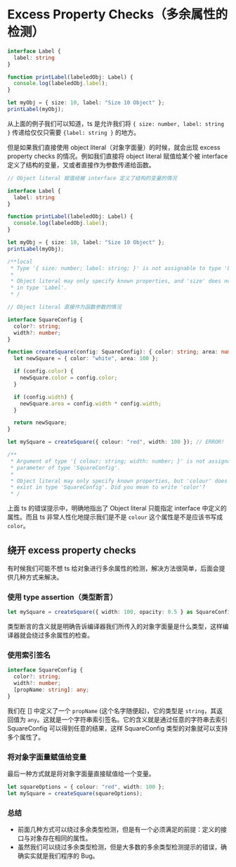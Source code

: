 # Excess Property Checks（多余属性的检测）


```ts
interface Label {
  label: string
}

function printLabel(labeledObj: Label) {
  console.log(labeledObj.label);
}

let myObj = { size: 10, label: "Size 10 Object" };
printLabel(myObj);
```

从上面的例子我们可以知道，ts 是允许我们将 `{ size: number, label: string }` 传递给仅仅只需要 `{label: string }` 的地方。

但是如果我们直接使用 object literal（对象字面量）的时候，就会出现 excess property checks 的情况。例如我们直接将 object literal 赋值给某个被 interface 定义了结构的变量，又或者直接作为参数传递给函数。

```ts
// Object literal 赋值给被 interface 定义了结构的变量的情况

interface Label {
  label: string
}

function printLabel(labeledObj: Label) {
  console.log(labeledObj.label);
}

let myObj = { size: 10, label: "Size 10 Object" };
printLabel(myObj);

/**local
 * Type '{ size: number; label: string; }' is not assignable to type 'Label'.
 *
 * Object literal may only specify known properties, and 'size' does not exist
 * in type 'Label'.
 * /
```

```ts
// Object literal 直接作为函数参数的情况

interface SquareConfig {
  color?: string;
  width?: number;
}

function createSquare(config: SquareConfig): { color: string; area: number } {
  let newSquare = { color: "white", area: 100 };

  if (config.color) {
    newSquare.color = config.color;
  }

  if (config.width) {
    newSquare.area = config.width * config.width;
  }

  return newSquare;
}

let mySquare = createSquare({ colour: "red", width: 100 }); // ERROR!

/**
 * Argument of type '{ colour: string; width: number; }' is not assignable to
 * parameter of type 'SquareConfig'.
 *
 * Object literal may only specify known properties, but 'colour' does not
 * exist in type 'SquareConfig'. Did you mean to write 'color'?
 * /
```

上面 ts 的错误提示中，明确地指出了 Object literal 只能指定 interface 中定义的属性。而且 ts 非常人性化地提示我们是不是 `colour` 这个属性是不是应该书写成 `color`。

## 绕开 excess property checks

有时候我们可能不想 ts 给对象进行多余属性的检测，解决方法很简单，后面会提供几种方式来解决。

### 使用 type assertion（类型断言）

```ts
let mySquare = createSquare({ width: 100, opacity: 0.5 } as SquareConfig);
```

类型断言的含义就是明确告诉编译器我们所传入的对象字面量是什么类型，这样编译器就会绕过多余属性的检查。

### 使用索引签名

```ts
interface SquareConfig {
  color?: string;
  width?: number;
  [propName: string]: any;
}
```

我们在 [] 中定义了一个 `propName` (这个名字随便起)，它的类型是 `string`，其返回值为 `any`。这就是一个字符串索引签名。它的含义就是通过任意的字符串去索引 SquareConfig 可以得到任意的结果，这样 SquareConfig 类型的对象就可以支持多个属性了。

### 将对象字面量赋值给变量

最后一种方式就是将对象字面量直接赋值给一个变量。

```ts
let squareOptions = { colour: "red", width: 100 };
let mySquare = createSquare(squareOptions);
```

### 总结

- 前面几种方式可以绕过多余类型检测，但是有一个必须满足的前提：定义的接口与对象存在相同的属性。
- 虽然我们可以绕过多余类型检测，但是大多数的多余类型检测提示的错误，确确实实就是我们程序的 Bug。
